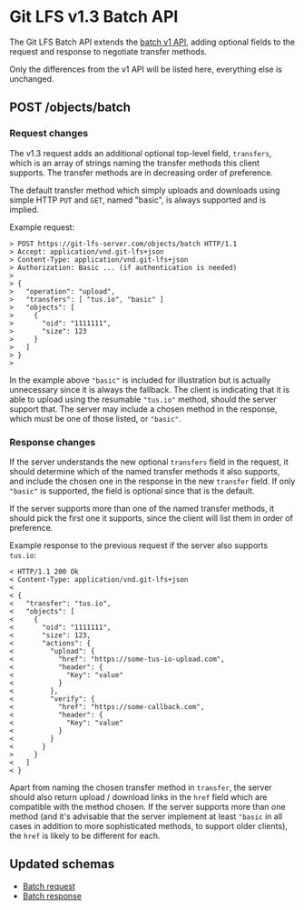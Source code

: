 # Git LFS v1.3 Batch API

The Git LFS Batch API extends the [batch v1 API](../v1/http-v1-batch.md), adding 
optional fields to the request and response to negotiate transfer methods. 

Only the differences from the v1 API will be listed here, everything else is
unchanged.

## POST /objects/batch
### Request changes

The v1.3 request adds an additional optional top-level field, `transfers`, 
which is an array of strings naming the transfer methods this client supports.
The transfer methods are in decreasing order of preference.

The default transfer method which simply uploads and downloads using simple HTTP 
`PUT` and `GET`, named "basic", is always supported and is implied.

Example request:

```
> POST https://git-lfs-server.com/objects/batch HTTP/1.1
> Accept: application/vnd.git-lfs+json
> Content-Type: application/vnd.git-lfs+json
> Authorization: Basic ... (if authentication is needed)
>
> {
>   "operation": "upload",
>   "transfers": [ "tus.io", "basic" ]
>   "objects": [
>     {
>       "oid": "1111111",
>       "size": 123
>     }
>   ]
> }
>
```

In the example above `"basic"` is included for illustration but is actually
unnecessary since it is always the fallback. The client is indicating that it is
able to upload using the resumable `"tus.io"` method, should the server support
that. The server may include a chosen method in the response, which must be
one of those listed, or `"basic"`.

### Response changes

If the server understands the new optional `transfers` field in the request, it
should determine which of the named transfer methods it also supports, and
include the chosen one in the response in the new `transfer` field. If only
`"basic"` is supported, the field is optional since that is the default.

If the server supports more than one of the named transfer methods, it should
pick the first one it supports, since the client will list them in order of
preference.

Example response to the previous request if the server also supports `tus.io`:

```
< HTTP/1.1 200 Ok
< Content-Type: application/vnd.git-lfs+json
<
< {
<   "transfer": "tus.io",
<   "objects": [
<     {
<       "oid": "1111111",
<       "size": 123,
<       "actions": {
<         "upload": {
<           "href": "https://some-tus-io-upload.com",
<           "header": {
<             "Key": "value"
<           }
<         },
<         "verify": {
<           "href": "https://some-callback.com",
<           "header": {
<             "Key": "value"
<           }
<         }
<       }
>     }
<   ]
< }
```

Apart from naming the chosen transfer method in `transfer`, the server should
also return upload / download links in the `href` field which are compatible 
with the method chosen. If the server supports more than one method (and it's
advisable that the server implement at least `"basic` in all cases in addition 
to more sophisticated methods, to support older clients), the `href` is likely 
to be different for each. 

## Updated schemas

* [Batch request](./http-v1.3-batch-request-schema.json)
* [Batch response](./http-v1.3-batch-response-schema.json)
